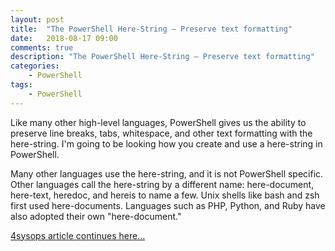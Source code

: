 ```yaml
---
layout: post
title:  "The PowerShell Here-String – Preserve text formatting"
date:   2018-08-17 09:00
comments: true
description: "The PowerShell Here-String – Preserve text formatting"
categories:
    - PowerShell
tags:
    - PowerShell
---
```


Like many other high-level languages, PowerShell gives us the ability to preserve line breaks, tabs, whitespace, and other text formatting with the here-string. I'm going to be looking how you create and use a here-string in PowerShell.

Many other languages use the here-string, and it is not PowerShell specific. Other languages call the here-string by a different name: here-document, here-text, heredoc, and hereis to name a few. Unix shells like bash and zsh first used here-documents. Languages such as PHP, Python, and Ruby have also adopted their own "here-document."

[4sysops article continues here...](https://4sysops.com/archives/the-powershell-here-string-preserve-text-formatting/)
